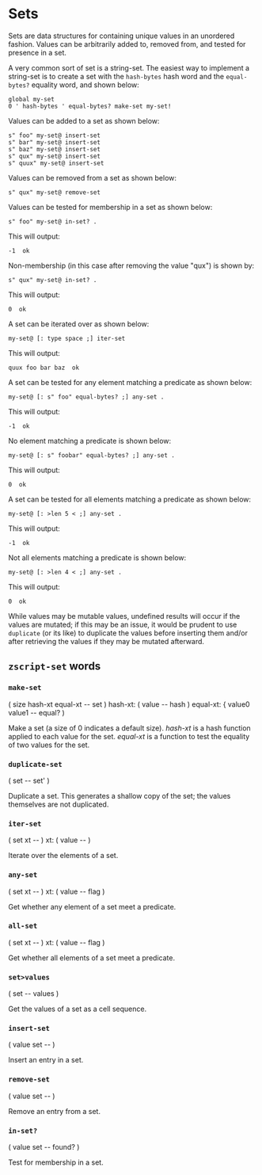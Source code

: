 # Sets

Sets are data structures for containing unique values in an unordered fashion. Values can be arbitrarily added to, removed from, and tested for presence in a set.

A very common sort of set is a string-set. The easiest way to implement a string-set is to create a set with the `hash-bytes` hash word and the `equal-bytes?` equality word, and shown below:

```
global my-set
0 ' hash-bytes ' equal-bytes? make-set my-set!
```

Values can be added to a set as shown below:

```
s" foo" my-set@ insert-set
s" bar" my-set@ insert-set
s" baz" my-set@ insert-set
s" qux" my-set@ insert-set
s" quux" my-set@ insert-set
```

Values can be removed from a set as shown below:

```
s" qux" my-set@ remove-set
```

Values can be tested for membership in a set as shown below:

```
s" foo" my-set@ in-set? .
```

This will output:

```
-1  ok
```

Non-membership (in this case after removing the value "qux") is shown by:

```
s" qux" my-set@ in-set? .
```

This will output:

```
0  ok
```

A set can be iterated over as shown below:

```
my-set@ [: type space ;] iter-set
```

This will output:

```
quux foo bar baz  ok
```

A set can be tested for any element matching a predicate as shown below:

```
my-set@ [: s" foo" equal-bytes? ;] any-set .
```

This will output:

```
-1  ok
```

No element matching a predicate is shown below:

```
my-set@ [: s" foobar" equal-bytes? ;] any-set .
```

This will output:

```
0  ok
```

A set can be tested for all elements matching a predicate as shown below:

```
my-set@ [: >len 5 < ;] any-set .
```

This will output:

```
-1  ok
```

Not all elements matching a predicate is shown below:

```
my-set@ [: >len 4 < ;] any-set .
```

This will output:

```
0  ok
```

While values may be mutable values, undefined results will occur if the values are mutated; if this may be an issue, it would be prudent to use `duplicate` (or its like) to duplicate the values before inserting them and/or after retrieving the values if they may be mutated afterward.

## `zscript-set` words

### `make-set`
( size hash-xt equal-xt -- set ) hash-xt: ( value -- hash ) equal-xt: { value0 value1 -- equal? )

Make a set (a size of 0 indicates a default size). *hash-xt* is a hash function applied to each value for the set. *equal-xt* is a function to test the equality of two values for the set.

### `duplicate-set`
( set -- set' )

Duplicate a set. This generates a shallow copy of the set; the values themselves are not duplicated.

### `iter-set`
( set xt -- ) xt: ( value -- )

Iterate over the elements of a set.

### `any-set`
( set xt -- ) xt: ( value -- flag )

Get whether any element of a set meet a predicate.

### `all-set`
( set xt -- ) xt: ( value -- flag )

Get whether all elements of a set meet a predicate.

### `set>values`
( set -- values )

Get the values of a set as a cell sequence.

### `insert-set`
( value set -- )

Insert an entry in a set.

### `remove-set`
( value set -- )

Remove an entry from a set.

### `in-set?`
( value set -- found? )

Test for membership in a set.
